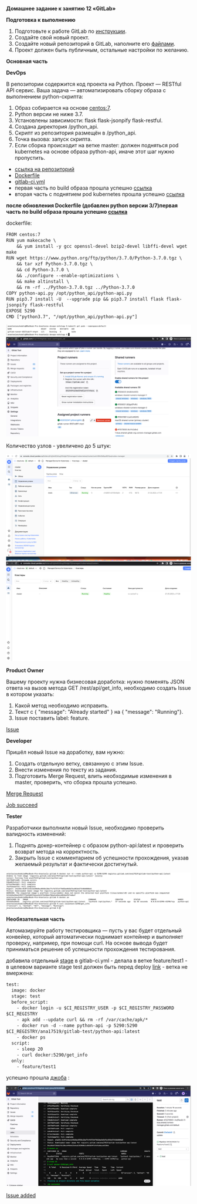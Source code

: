 **Домашнее задание к занятию 12 «GitLab»**

**Подготовка к выполнению**

1. Подготовьте к работе GitLab по [инструкции](https://cloud.yandex.ru/docs/tutorials/infrastructure-management/gitlab-containers).
2. Создайте свой новый проект.
3. Создайте новый репозиторий в GitLab, наполните его [файлами](https://github.com/netology-code/mnt-homeworks/tree/MNT-video/09-ci-06-gitlab/repository).
4. Проект должен быть публичным, остальные настройки по желанию.

**Основная часть**

**DevOps**

В репозитории содержится код проекта на Python. Проект — RESTful API сервис. 
Ваша задача — автоматизировать сборку образа с выполнением python-скрипта:

1. Образ собирается на основе [centos:7](https://hub.docker.com/_/centos?tab=tags&page=1&ordering=last_updated).
2. Python версии не ниже 3.7.
3. Установлены зависимости: flask flask-jsonpify flask-restful.
4. Создана директория /python_api.
5. Скрипт из репозитория размещён в /python_api.
6. Точка вызова: запуск скрипта.
7. Если сборка происходит на ветке master: должен подняться pod kubernetes на основе образа python-api, 
иначе этот шаг нужно пропустить.

* [ссылка на репозиторий](https://gitlab.com/Ana17519/gitlab-test/-/tree/main)
* [Dockerfile](https://gitlab.com/Ana17519/gitlab-test/-/blob/main/Dockerfile)
* [gitlab-ci.yml](https://gitlab.com/Ana17519/gitlab-test/-/blob/main/.gitlab-ci.yml)
* первая часть по build образа прошла успешно [ссылка](https://gitlab.com/Ana17519/gitlab-test/-/jobs/3986224197)
* вторая часть с поднятием pod kubernetes прошла успешно [ссылка](https://gitlab.com/Ana17519/gitlab-test/-/jobs/3986248935)

**после обновления Dockerfile (добавлен python версии 3/7)первая часть по build образа прошла успешно [ссылка](https://gitlab.com/Ana17519/gitlab-test/-/jobs/4053172957)**

dockerfile:

```
FROM centos:7
RUN yum makecache \
    && yum install -y gcc openssl-devel bzip2-devel libffi-devel wget make
RUN wget https://www.python.org/ftp/python/3.7.0/Python-3.7.0.tgz \
    && tar xzf Python-3.7.0.tgz \
    && cd Python-3.7.0 \
    && ./configure --enable-optimizations \
    && make altinstall \
    && rm -rf ../Python-3.7.0.tgz ../Python-3.7.0
COPY python-api.py /opt/python_api/python-api.py
RUN pip3.7 install -U  --upgrade pip && pip3.7 install flask flask-jsonpify flask-restful
EXPOSE 5290
CMD ["python3.7", "/opt/python_api/python-api.py"]
```

![img.png](../../images/img259.png)
![img.png](../../images/img260.png)

Количество узлов - увеличено до 5 штук:

![img.png](../../images/img261.png)
![img.png](../../images/img262.png)

**Product Owner**

Вашему проекту нужна бизнесовая доработка: нужно поменять JSON ответа на вызов метода 
GET /rest/api/get_info, необходимо создать Issue в котором указать:

1. Какой метод необходимо исправить.
2. Текст с { "message": "Already started" } на { "message": "Running"}.
3. Issue поставить label: feature.

[Issue](https://gitlab.com/Ana17519/gitlab-test/-/issues/1)

**Developer**

Пришёл новый Issue на доработку, вам нужно:

1. Создать отдельную ветку, связанную с этим Issue.
2. Внести изменения по тексту из задания.
3. Подготовить Merge Request, влить необходимые изменения в master, проверить, что сборка прошла успешно.

[Merge Request](https://gitlab.com/Ana17519/gitlab-test/-/merge_requests/1)

[Job succeed](https://gitlab.com/Ana17519/gitlab-test/-/jobs/3975840299) 

**Tester**

Разработчики выполнили новый Issue, необходимо проверить валидность изменений:

1. Поднять докер-контейнер с образом python-api:latest и проверить возврат метода на корректность.
2. Закрыть Issue с комментарием об успешности прохождения, указав желаемый результат и фактически достигнутый.

![img.png](../../images/img263.png)


**Необязательная часть**

Автомазируйте работу тестировщика — пусть у вас будет отдельный конвейер, который автоматически 
поднимает контейнер и выполняет проверку, например, при помощи curl. 
На основе вывода будет приниматься решение об успешности прохождения тестирования.

добавила отдельный [stage](https://gitlab.com/Ana17519/gitlab-test/-/blob/feature/test1/.gitlab-ci.yml) в gitlab-ci.yml - 
делала в ветке feature/test1 - в целевом варианте stage test должен быть перед deploy 
[link](https://gitlab.com/Ana17519/gitlab-test/-/pipelines/813638936) - ветка не вмержена:

```
test:
  image: docker
  stage: test
  before_script:
    - docker login -u $CI_REGISTRY_USER -p $CI_REGISTRY_PASSWORD $CI_REGISTRY
    - apk add --update curl && rm -rf /var/cache/apk/*
    - docker run -d --name python-api -p 5290:5290 $CI_REGISTRY/ana17519/gitlab-test/python-api:latest  
    - docker ps
  script:
    - sleep 20
    - curl docker:5290/get_info
  only:
    - feature/test1
```

успешно прошла [джоба](https://gitlab.com/Ana17519/gitlab-test/-/jobs/3976289863) :

![img.png](../../images/img264.png)

[Issue added ](https://gitlab.com/Ana17519/gitlab-test/-/issues/1)
